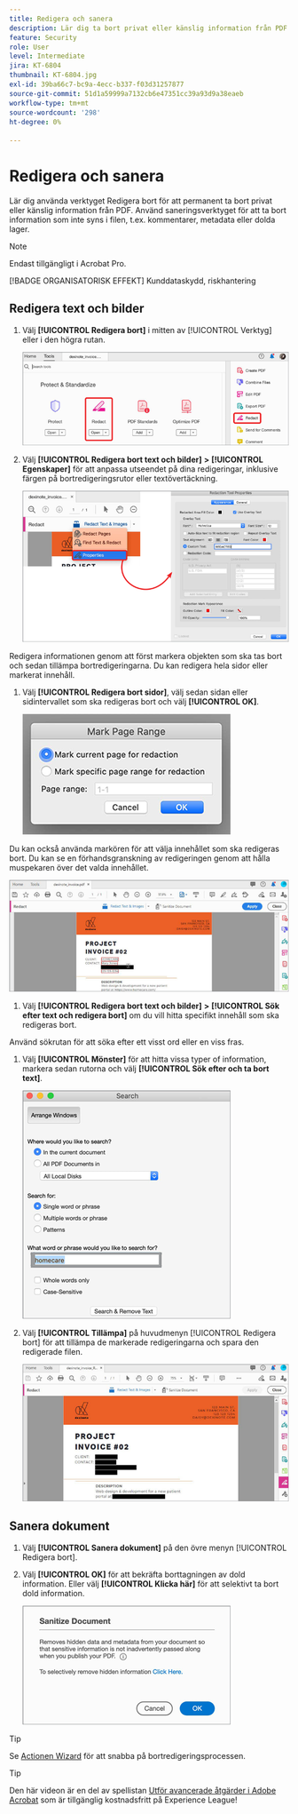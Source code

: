 ```yaml
---
title: Redigera och sanera
description: Lär dig ta bort privat eller känslig information från PDF permanent
feature: Security
role: User
level: Intermediate
jira: KT-6804
thumbnail: KT-6804.jpg
exl-id: 39ba66c7-bc9a-4ecc-b337-f03d31257877
source-git-commit: 51d1a59999a7132cb6e47351cc39a93d9a38eaeb
workflow-type: tm+mt
source-wordcount: '298'
ht-degree: 0%

---
```


# Redigera och sanera

Lär dig använda verktyget Redigera bort för att permanent ta bort privat eller känslig information från PDF. Använd saneringsverktyget för att ta bort information som inte syns i filen, t.ex. kommentarer, metadata eller dolda lager.

>[!NOTE]
>
>Endast tillgängligt i Acrobat Pro.

[!BADGE ORGANISATORISK EFFEKT]
Kunddataskydd, riskhantering

## Redigera text och bilder

1. Välj **[!UICONTROL Redigera bort]** i mitten av [!UICONTROL Verktyg] eller i den högra rutan.

   ![Redigera steg 1](../assets/Redact_1.png)

1. Välj **[!UICONTROL Redigera bort text och bilder]** **>** **[!UICONTROL Egenskaper]** för att anpassa utseendet på dina redigeringar, inklusive färgen på bortredigeringsrutor eller textövertäckning.

   ![Redigera bort steg 2](../assets/Redact_2.png)

Redigera informationen genom att först markera objekten som ska tas bort och sedan tillämpa bortredigeringarna. Du kan redigera hela sidor eller markerat innehåll.

1. Välj **[!UICONTROL Redigera bort sidor]**, välj sedan sidan eller sidintervallet som ska redigeras bort och välj **[!UICONTROL OK]**.

   ![Redigera steg 4](../assets/Redact_3.png)

Du kan också använda markören för att välja innehållet som ska redigeras bort. Du kan se en förhandsgranskning av redigeringen genom att hålla muspekaren över det valda innehållet.

   ![Redigera steg 5a](../assets/Redact_4.png)

1. Välj **[!UICONTROL Redigera bort text och bilder]** **>** **[!UICONTROL Sök efter text och redigera bort]** om du vill hitta specifikt innehåll som ska redigeras bort.

Använd sökrutan för att söka efter ett visst ord eller en viss fras.

1. Välj **[!UICONTROL Mönster]** för att hitta vissa typer of information, markera sedan rutorna och välj **[!UICONTROL Sök efter och ta bort text]**.

   ![Redigera steg 5b](../assets/Redact_5.png)

1. Välj **[!UICONTROL Tillämpa]** på huvudmenyn [!UICONTROL Redigera bort] för att tillämpa de markerade redigeringarna och spara den redigerade filen.

   ![Redigera steg 6](../assets/Redact_6.png)

## Sanera dokument

1. Välj **[!UICONTROL Sanera dokument]** på den övre menyn [!UICONTROL Redigera bort].

1. Välj **[!UICONTROL OK]** för att bekräfta borttagningen av dold information. Eller välj **[!UICONTROL Klicka här]** för att selektivt ta bort dold information.

   ![Sanera steg 2](../assets/Redact_7.png)

>[!TIP]
>
Se [Actionen Wizard](../advanced-tasks/action.md) för att snabba på bortredigeringsprocessen.

>[!TIP]
>
Den här videon är en del av spellistan [Utför avancerade åtgärder i Adobe Acrobat](https://experienceleague.adobe.com/en/playlists/acrobat-peform-advanced-tasks) som är tillgänglig kostnadsfritt på Experience League!
